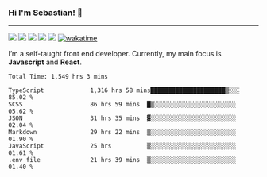 ### Hi I'm Sebastian! 👋
<hr>

[<img src="https://img.shields.io/static/v1?logo=gmail&label&color=EA4335&message=sebastian.vuye&logoColor=white&logoWidth=20">](mailto:sebastian.vuye@gmail.com)
[<img src="https://img.shields.io/static/v1?logo=twitter&label&color=1DA1F2&message=@sebavuye&logoColor=white&logoWidth=20">](https://twitter.com/sebavuye)
[<img src="https://img.shields.io/static/v1?logo=linkedin&label&color=0A66C2&message=sebastianvuye&logoColor=white&logoWidth=20">](https://www.linkedin.com/in/sebastianvuye/)
[<img src="https://img.shields.io/static/v1?logo=instagram&label&color=E4405F&message=sebavuye&logoColor=white&logoWidth=20">](https://www.instagram.com/sebavuye/)
[<img src="https://img.shields.io/static/v1?logo=facebook&label&color=1877F2&message=sebavuye&logoColor=white&logoWidth=20">](https://www.facebook.com/sebavuye/)
[![wakatime](https://wakatime.com/badge/user/df0036c6-328a-4a39-be9b-e49417ed22a1.svg)](https://wakatime.com/@df0036c6-328a-4a39-be9b-e49417ed22a1)

I’m a self-taught front end developer. Currently, my main focus is **Javascript** and **React**.
<br/>

<!--START_SECTION:waka-->

```text
Total Time: 1,549 hrs 3 mins

TypeScript             1,316 hrs 58 mins█████████████████████▒░░░   85.02 %
SCSS                   86 hrs 59 mins  █▒░░░░░░░░░░░░░░░░░░░░░░░   05.62 %
JSON                   31 hrs 35 mins  ▓░░░░░░░░░░░░░░░░░░░░░░░░   02.04 %
Markdown               29 hrs 22 mins  ▒░░░░░░░░░░░░░░░░░░░░░░░░   01.90 %
JavaScript             25 hrs          ▒░░░░░░░░░░░░░░░░░░░░░░░░   01.61 %
.env file              21 hrs 39 mins  ▒░░░░░░░░░░░░░░░░░░░░░░░░   01.40 %
```

<!--END_SECTION:waka-->
